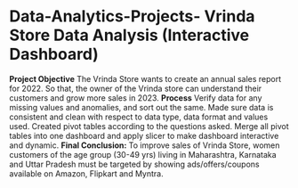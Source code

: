# Data-Analytics-Projects- Vrinda Store Data Analysis (Interactive Dashboard)
**Project Objective**
The Vrinda Store wants to create an annual sales report for 2022. So that, the owner of the Vrinda store can understand their customers and grow more sales in 2023.
**Process**
Verify data for any missing values and anomalies, and sort out the same.
Made sure data is consistent and clean with respect to data type, data format and values used.
Created pivot tables according to the questions asked.
Merge all pivot tables into one dashboard and apply slicer to make dashboard interactive and dynamic.
**Final Conclusion:**
To improve sales of Vrinda Store, women customers of the age group (30-49 yrs) living in Maharashtra, Karnataka and Uttar Pradesh must be targeted by showing ads/offers/coupons available on Amazon, Flipkart and Myntra.
